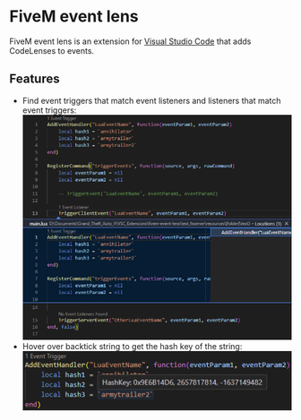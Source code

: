 # FiveM event lens

FiveM event lens is an extension for [Visual Studio Code](https://code.visualstudio.com/) that adds CodeLenses to events.

## Features
- Find event triggers that match event listeners and listeners that match event triggers:
![image](images/CodeLensExample.png)
- Hover over backtick string to get the hash key of the string:
![image](images/HashHoverExample.png)
